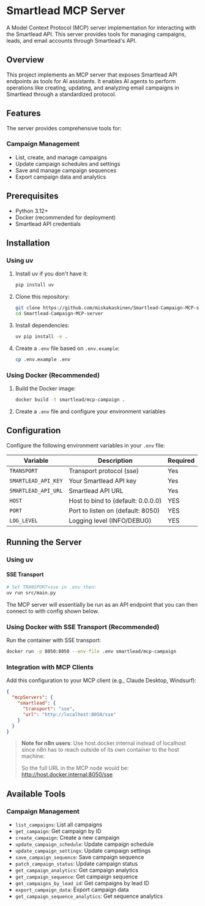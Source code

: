 # Smartlead MCP Server

A Model Context Protocol (MCP) server implementation for interacting with the Smartlead API. This server provides tools for managing campaigns, leads, and email accounts through Smartlead's API.

## Overview

This project implements an MCP server that exposes Smartlead API endpoints as tools for AI assistants. It enables AI agents to perform operations like creating, updating, and analyzing email campaigns in Smartlead through a standardized protocol.

## Features

The server provides comprehensive tools for:

### Campaign Management
- List, create, and manage campaigns
- Update campaign schedules and settings
- Save and manage campaign sequences
- Export campaign data and analytics


## Prerequisites

- Python 3.12+
- Docker (recommended for deployment)
- Smartlead API credentials

## Installation

### Using uv

1. Install uv if you don't have it:
   ```bash
   pip install uv
   ```

2. Clone this repository:
   ```bash
   git clone https://github.com/miskakaskinen/Smartlead-Campaign-MCP-server.git
   cd Smartlead-Campaign-MCP-server
   ```

3. Install dependencies:
   ```bash
   uv pip install -e .
   ```

4. Create a `.env` file based on `.env.example`:
   ```bash
   cp .env.example .env
   ```

### Using Docker (Recommended)

1. Build the Docker image:
   ```bash
   docker build -t smartlead/mcp-campaign .
   ```

2. Create a `.env` file and configure your environment variables

## Configuration

Configure the following environment variables in your `.env` file:

| Variable | Description | Required |
|----------|-------------|----------|
| `TRANSPORT` | Transport protocol (sse) | Yes |
| `SMARTLEAD_API_KEY` | Your Smartlead API key | Yes |
| `SMARTLEAD_API_URL` | Smartlead API URL | Yes |
| `HOST` | Host to bind to (default: 0.0.0.0) | YES |
| `PORT` | Port to listen on (default: 8050) | YES |
| `LOG_LEVEL` | Logging level (INFO/DEBUG) | YES |

## Running the Server

### Using uv

#### SSE Transport

```bash
# Set TRANSPORT=sse in .env then:
uv run src/main.py
```

The MCP server will essentially be run as an API endpoint that you can then connect to with config shown below.

### Using Docker with SSE Transport (Recommended)

Run the container with SSE transport:

```bash
docker run -p 8050:8050 --env-file .env smartlead/mcp-campaign
```

### Integration with MCP Clients

Add this configuration to your MCP client (e.g., Claude Desktop, Windsurf):

```json
{
  "mcpServers": {
    "smartlead": {
      "transport": "sse",
      "url": "http://localhost:8050/sse"
    }
  }
}
```

> **Note for n8n users**: Use host.docker.internal instead of localhost since n8n has to reach outside of its own container to the host machine:
> 
> So the full URL in the MCP node would be: http://host.docker.internal:8050/sse

## Available Tools

### Campaign Management
- `list_campaigns`: List all campaigns
- `get_campaign`: Get campaign by ID
- `create_campaign`: Create a new campaign
- `update_campaign_schedule`: Update campaign schedule
- `update_campaign_settings`: Update campaign settings
- `save_campaign_sequence`: Save campaign sequence
- `patch_campaign_status`: Update campaign status
- `get_campaign_analytics`: Get campaign analytics
- `get_campaign_sequence`: Get campaign sequence
- `get_campaigns_by_lead_id`: Get campaigns by lead ID
- `export_campaign_data`: Export campaign data
- `get_campaign_sequence_analytics`: Get sequence analytics

